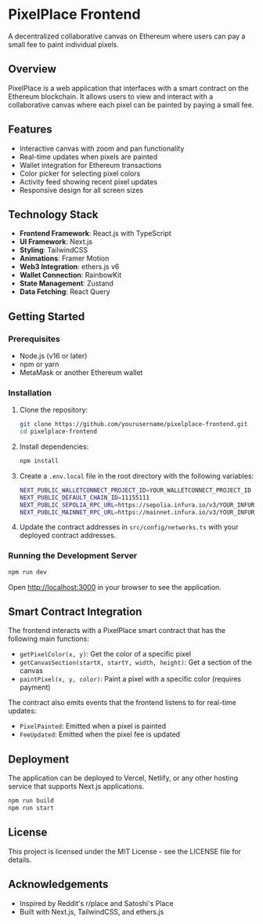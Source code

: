 # PixelPlace Frontend

A decentralized collaborative canvas on Ethereum where users can pay a small fee to paint individual pixels.

## Overview

PixelPlace is a web application that interfaces with a smart contract on the Ethereum blockchain. It allows users to view and interact with a collaborative canvas where each pixel can be painted by paying a small fee.

## Features

- Interactive canvas with zoom and pan functionality
- Real-time updates when pixels are painted
- Wallet integration for Ethereum transactions
- Color picker for selecting pixel colors
- Activity feed showing recent pixel updates
- Responsive design for all screen sizes

## Technology Stack

- **Frontend Framework**: React.js with TypeScript
- **UI Framework**: Next.js
- **Styling**: TailwindCSS
- **Animations**: Framer Motion
- **Web3 Integration**: ethers.js v6
- **Wallet Connection**: RainbowKit
- **State Management**: Zustand
- **Data Fetching**: React Query

## Getting Started

### Prerequisites

- Node.js (v16 or later)
- npm or yarn
- MetaMask or another Ethereum wallet

### Installation

1. Clone the repository:

   ```bash
   git clone https://github.com/yourusername/pixelplace-frontend.git
   cd pixelplace-frontend
   ```

2. Install dependencies:

   ```bash
   npm install
   ```

3. Create a `.env.local` file in the root directory with the following variables:

   ```bash
   NEXT_PUBLIC_WALLETCONNECT_PROJECT_ID=YOUR_WALLETCONNECT_PROJECT_ID
   NEXT_PUBLIC_DEFAULT_CHAIN_ID=11155111
   NEXT_PUBLIC_SEPOLIA_RPC_URL=https://sepolia.infura.io/v3/YOUR_INFURA_ID
   NEXT_PUBLIC_MAINNET_RPC_URL=https://mainnet.infura.io/v3/YOUR_INFURA_ID
   ```

4. Update the contract addresses in `src/config/networks.ts` with your deployed contract addresses.

### Running the Development Server

```bash
npm run dev
```

Open [http://localhost:3000](http://localhost:3000) in your browser to see the application.

## Smart Contract Integration

The frontend interacts with a PixelPlace smart contract that has the following main functions:

- `getPixelColor(x, y)`: Get the color of a specific pixel
- `getCanvasSection(startX, startY, width, height)`: Get a section of the canvas
- `paintPixel(x, y, color)`: Paint a pixel with a specific color (requires payment)

The contract also emits events that the frontend listens to for real-time updates:

- `PixelPainted`: Emitted when a pixel is painted
- `FeeUpdated`: Emitted when the pixel fee is updated

## Deployment

The application can be deployed to Vercel, Netlify, or any other hosting service that supports Next.js applications.

```bash
npm run build
npm run start
```

## License

This project is licensed under the MIT License - see the LICENSE file for details.

## Acknowledgements

- Inspired by Reddit's r/place and Satoshi's Place
- Built with Next.js, TailwindCSS, and ethers.js
